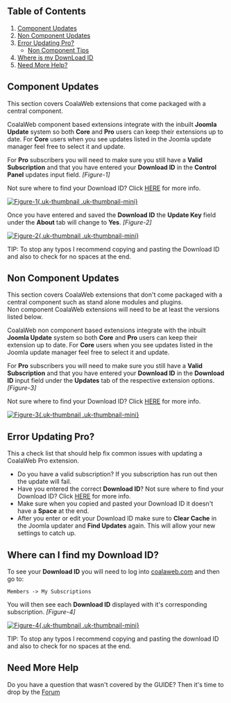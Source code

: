 ## Table of Contents
1.  [Component Updates](#com-updates)
2.  [Non Component Updates](#non-com-updates)
3.  [Error Updating Pro?](#pro-error)
    - [Non Component Tips](#error-non-com)
4.  [Where is my DownLoad ID](#dl-id)
5.  [Need More Help?](#more-help)

## <a class="doc-top" name="com-updates"></a>Component Updates

<div class="uk-alert">This section covers CoalaWeb extensions that come packaged with a central component.</div>

CoalaWeb component based extensions integrate with the inbuilt **Joomla Update** system so both **Core** and **Pro** users can keep their extensions up to date. For **Core** users when you see updates listed in the Joomla update manager feel free to select it and update. 

For **Pro** subscribers you will need to make sure you still have a **Valid Subscription** and that you have entered your **Download ID** in the **Control Panel** updates input field. *\[Figure-1\]*

<div class="uk-alert">Not sure where to find your Download ID? Click <a href="#dl-id">HERE</a> for more info.</div>

<a data-lightbox="on" href="https://d1tgoab1lhw0tx.cloudfront.net/images/docs/joomla-extensions/general/updates/coalaweb-updates-1.png">![Figure-1](https://d1tgoab1lhw0tx.cloudfront.net/images/docs/joomla-extensions/general/updates/coalaweb-updates-1.png "Figure-1"){.uk-thumbnail .uk-thumbnail-mini}</a>

Once you have entered and saved the **Download ID** the **Update Key** field under the **About** tab will change to **Yes**. *\[Figure-2\]*

<a data-lightbox="on" href="https://d1tgoab1lhw0tx.cloudfront.net/images/docs/joomla-extensions/general/updates/coalaweb-updates-2.png">![Figure-2](https://d1tgoab1lhw0tx.cloudfront.net/images/docs/joomla-extensions/general/updates/coalaweb-updates-2.png "Figure-2"){.uk-thumbnail .uk-thumbnail-mini}</a>

<div class="uk-alert">TIP: To stop any typos I recommend copying and pasting the Download ID and also to check for no spaces at the end.</div>

## <a name="non-com-updates"></a>Non Component Updates

<div class="uk-alert">This section covers CoalaWeb extensions that don't come packaged with a central component such as stand alone modules and plugins.</div>

<div class="uk-alert uk-alert-warning">Non component CoalaWeb extensions will need to be at least the versions listed below.</div>

CoalaWeb non component based extensions integrate with the inbuilt **Joomla Update** system so both **Core** and **Pro** users can keep their extension up to date. For **Core** users when you see updates listed in the Joomla update manager feel free to select it and update.

For **Pro** subscribers you will need to make sure you still have a **Valid Subscription** and that you have entered your **Download ID** in the **Download ID** input field under the **Updates** tab of the respective extension options. *\[Figure-3\]*

<div class="uk-alert">Not sure where to find your Download ID? Click <a href="#dl-id">HERE</a> for more info.</div>

<a data-lightbox="on" href="https://d1tgoab1lhw0tx.cloudfront.net/images/docs/joomla-extensions/general/updates/coalaweb-updates-3.png">![Figure-3](https://d1tgoab1lhw0tx.cloudfront.net/images/docs/joomla-extensions/general/updates/coalaweb-updates-3.png "Figure-3"){.uk-thumbnail .uk-thumbnail-mini}</a>

## <a name="pro-error"></a>Error Updating Pro?

<div class="uk-alert">This a check list that should help fix common issues with updating a CoalaWeb Pro extension.</div>

- Do you have a valid subscription? If you subscription has run out then the update will fail.
- Have you entered the correct **Download ID**? Not sure where to find your Download ID? Click <a href="#dl-id">HERE</a> for more info.
- Make sure when you copied and pasted your Download ID it doesn't have a **Space** at the end.
- After you enter or edit your Download ID make sure to **Clear Cache** in the Joomla updater and **Find Updates** again. This will allow your new settings to catch up.

## <a name="dl-id"></a> Where can I find my Download ID?

To see your **Download ID** you will need to log into [coalaweb.com](https://coalaweb.com) and then go to:

    Members -> My Subscriptions

You will then see each **Download ID** displayed with it's corresponding subscription. *\[Figure-4\]*

<a data-lightbox="on" href="https://d1tgoab1lhw0tx.cloudfront.net/images/docs/joomla-extensions/general/updates/coalaweb-updates-4.png">![Figure-4](https://d1tgoab1lhw0tx.cloudfront.net/images/docs/joomla-extensions/general/updates/coalaweb-updates-4.png "Figure-4"){.uk-thumbnail .uk-thumbnail-mini}</a>

<div class="uk-alert">TIP: To stop any typos I recommend copying and pasting the download ID and also to check for no spaces at the end.</div>

## <a name="more-help"></a>Need More Help

<div class="uk-alert">Do you have a question that wasn't covered by the GUIDE? Then it's time to drop by the <a href="https://coalaweb.com/forum/index" target="_self">Forum</a></div>
